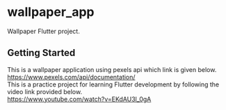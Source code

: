 # wallpaper_app

Wallpaper Flutter project.

## Getting Started

This is a wallpaper application using pexels api which link is given below.
<br>
https://www.pexels.com/api/documentation/
<br>
This is a practice project for learning Flutter development by following the video link provided below.
<br>
https://www.youtube.com/watch?v=EKdAU3l_0gA